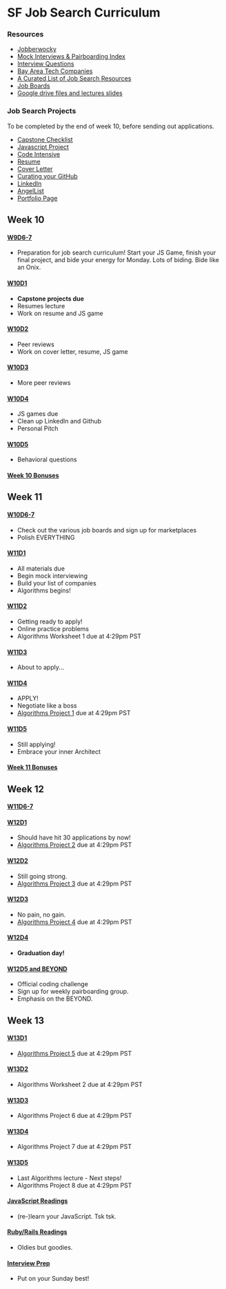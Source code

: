 # SF Job Search Curriculum

### Resources

* [Jobberwocky][jobberwocky]
* [Mock Interviews & Pairboarding Index][pair-boarding-index]
* [Interview Questions][interview-questions]
* [Bay Area Tech Companies][bay-tech-companies]
* [A Curated List of Job Search Resources][ronnie-list]
* [Job Boards][job-boards]
* [Google drive files and lectures slides][drive]

[drive]: https://drive.google.com/folderview?id=0B3noREts_wUyNnhZMTZPMjJhU2M&usp=sharing
[jobberwocky]: http://progress.appacademy.io/jobberwocky
[interview-questions]: https://docs.google.com/a/appacademy.io/spreadsheet/ccc?key=0AnnoREts_wUydHN3UGZfbDZIME1VTEY3Y3pUNWpZZGc#gid=0
[pair-boarding-index]: ../master/interview-prep/pairboarding/index.md#index
[ny-tech-companies]: https://docs.google.com/a/appacademy.io/spreadsheet/ccc?key=0AnnoREts_wUydEk1Z25ER3V4aTdsWjlMRTVmWC1BU2c#gid=0
[bay-tech-companies]: https://docs.google.com/a/appacademy.io/spreadsheet/ccc?key=0AnnoREts_wUydFpJSVZLM25wdmc0Vk56UzEwUzJiY3c#gid=0
[ronnie-list]: https://gist.github.com/ronnieftw/7907630469242f0999ea
[job-boards]: https://github.com/appacademy/job-search-curriculum/blob/master/mass-applying/job-boards.md

### Job Search Projects
To be completed by the end of week 10, before sending out applications.

* [Capstone Checklist][capstone]
* [Javascript Project][js-game]
* [Code Intensive][code-intensive]
* [Resume][resume]
* [Cover Letter][cover-letter]
* [Curating your GitHub][github]
* [LinkedIn][linkedin]
* [AngelList][angellist]
* [Portfolio Page][portfolio]


[capstone]: https://github.com/appacademy/capstone-project-curriculum/blob/master/readings/capstone-checklist.md
[js-game]: https://github.com/appacademy/job-search-curriculum/blob/master/self-presentation/js_project.md
[resume]: https://github.com/appacademy/job-search-curriculum/blob/master/self-presentation/resume.md
[cover-letter]: https://github.com/appacademy/job-search-curriculum/blob/master/self-presentation/cover_letter.md
[portfolio]: https://github.com/appacademy/job-search-curriculum/blob/master/self-presentation/portfolio.md
[code-intensive]: https://github.com/appacademy/job-search-curriculum/blob/master/self-presentation/code_intensive.md
[github]: https://github.com/appacademy/job-search-curriculum/blob/master/self-presentation/github.md
[linkedin]: https://github.com/appacademy/job-search-curriculum/blob/master/self-presentation/linkedin.md
[angellist]: https://angel.co/

## Week 10

#### [W9D6-7](./SF/w9d6-7.md)
* Preparation for job search curriculum! Start your JS Game, finish your final project, and bide your energy for Monday. Lots of biding. Bide like an Onix.


#### [W10D1](./SF/w10d1.md)
* **Capstone projects due**
* Resumes lecture
* Work on resume and JS game


#### [W10D2](./SF/w10d2.md)
* Peer reviews
* Work on cover letter, resume, JS game

#### [W10D3](./SF/w10d3.md)
* More peer reviews


#### [W10D4](./SF/w10d4.md)
* JS games due
* Clean up LinkedIn and Github
* Personal Pitch


#### [W10D5](./SF/w10d5.md)
* Behavioral questions


#### [Week 10 Bonuses](./SF/week-10-bonus.md)

## Week 11

#### [W10D6-7](./SF/w10d6-7.md)
* Check out the various job boards and sign up for marketplaces
* Polish EVERYTHING


#### [W11D1](./SF/w11d1.md)
* All materials due
* Begin mock interviewing
* Build your list of companies
* Algorithms begins!


#### [W11D2](./SF/w11d2.md)
* Getting ready to apply!
* Online practice problems
* Algorithms Worksheet 1 due at 4:29pm PST

#### [W11D3](./SF/w11d3.md)
* About to apply...


#### [W11D4](./SF/w11d4.md)
* APPLY!
* Negotiate like a boss
* [Algorithms Project 1](./SF/algorithms/w11d3/project1) due at 4:29pm PST

#### [W11D5](./SF/w11d5.md)
* Still applying!
* Embrace your inner Architect


#### [Week 11 Bonuses](./SF/week-11-bonus.md)

## Week 12

#### [W11D6-7](./SF/w11d6-7.md)

#### [W12D1](./SF/w12d1.md)
* Should have hit 30 applications by now!
* [Algorithms Project 2](./SF/algorithms/w11d4/project2) due at 4:29pm PST


#### [W12D2](./SF/w12d2.md)
* Still going strong.
* [Algorithms Project 3](./SF/algorithms/w12d1/project3) due at 4:29pm PST


#### [W12D3](./SF/w12d3.md)
* No pain, no gain.
* [Algorithms Project 4](./SF/algorithms/w12d2/project4) due at 4:29pm PST


#### [W12D4](./SF/w12d4.md)
* **Graduation day!**


#### [W12D5 and BEYOND](./SF/w12d5-and-beyond.md)
* Official coding challenge
* Sign up for weekly pairboarding group.
* Emphasis on the BEYOND.

## Week 13

#### [W13D1](#)
* [Algorithms Project 5](./SF/algorithms/w12d3/project5) due at 4:29pm PST

#### [W13D2](#)
* Algorithms Worksheet 2 due at 4:29pm PST

#### [W13D3](#)
* Algorithms Project 6 due at 4:29pm PST

#### [W13D4](#)
* Algorithms Project 7 due at 4:29pm PST

#### [W13D5](#)
* Last Algorithms lecture - Next steps!
* Algorithms Project 8 due at 4:29pm PST

#### [JavaScript Readings](./SF/javascript-readings.md)
* (re-)learn your JavaScript. Tsk tsk.


#### [Ruby/Rails Readings](./SF/ruby-rails-readings.md)
* Oldies but goodies.


#### [Interview Prep](./SF/interview-prep.md)
* Put on your Sunday best!

